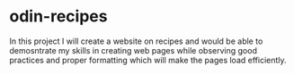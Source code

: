 # odin-recipes

In this project I will create a website on recipes and would be able to demosntrate my skills in creating web pages while observing good practices and proper formatting which will make the pages load efficiently. 